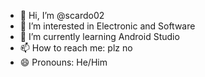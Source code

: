 - 👋 Hi, I’m @scardo02
- 👀 I’m interested in Electronic and Software
- 🌱 I’m currently learning Android Studio
- 📫 How to reach me: plz no
- 😄 Pronouns: He/Him
